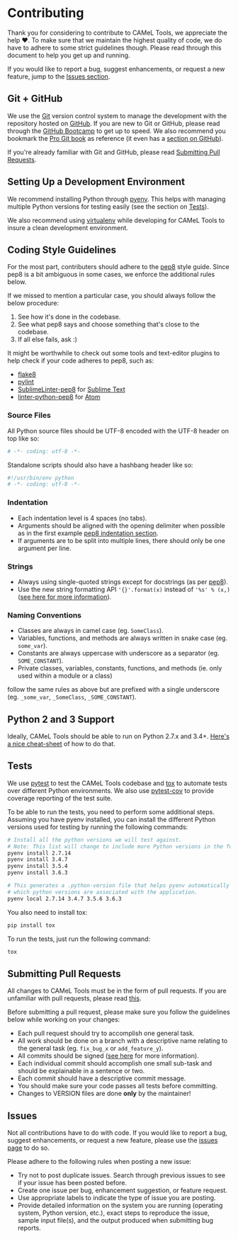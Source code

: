 # Contributing

Thank you for considering to contribute to CAMeL Tools, we appreciate the help
:heart:.
To make sure that we maintain the highest quality of code, we do have to adhere
to some strict guidelines though.
Please read through this document to help you get up and running.

If you would like to report a bug, suggest enhancements, or request a new
feature, jump to the [Issues section](#issues).

## Git + GitHub

We use the [Git](https://git-scm.com/) version control system to manage the
development with the repository hosted on [GitHub](https://github.com).
If you are new to Git or GitHub, please read through the
[GitHub Bootcamp](https://help.github.com/categories/bootcamp/) to get up to
speed.
We also recommend you bookmark the
[Pro Git book](https://git-scm.com/book/en/v2) as reference (it even has a
[section on GitHub](https://git-scm.com/book/en/v2/GitHub-Account-Setup-and-Configuration)).

If you're already familiar with Git and GitHub, please read
[Submitting Pull Requests](#submitting-pull-requests).

## Setting Up a Development Environment

We recommend installing Python through [pyenv](https://github.com/pyenv/pyenv).
This helps with managing multiple Python versions for testing easily (see the
section on [Tests](#tests)).

We also recommend using [virtualenv](https://virtualenv.pypa.io/en/stable/)
while developing for CAMeL Tools to insure a clean development environment.

## Coding Style Guidelines

For the most part, contributers should adhere to the
[pep8](https://www.python.org/dev/peps/pep-0008) style guide. Since pep8 is a
bit ambiguous in some cases, we enforce the additional rules below.

If we missed to mention a particular case, you should always follow the below
procedure:

1. See how it's done in the codebase.
1. See what pep8 says and choose something that's close to the codebase.
1. If all else fails, ask :)

It might be worthwhile to check out some tools and text-editor plugins to help
check if your code adheres to pep8, such as:

* [flake8](https://pypi.python.org/pypi/flake8)
* [pylint](https://www.pylint.org/)
* [SublimeLinter-pep8](https://github.com/SublimeLinter/SublimeLinter-pep8) for
  [Sublime Text](https://www.sublimetext.com/)
* [linter-python-pep8](https://atom.io/packages/linter-python-pep8) for
  [Atom](https://atom.io/)

### Source Files

All Python source files should be UTF-8 encoded with the UTF-8 header on top
like so:

```python
# -*- coding: utf-8 -*-
```

Standalone scripts should also have a hashbang header like so:

```python
#!/usr/bin/env python
# -*- coding: utf-8 -*-
```

### Indentation

* Each indentation level is 4 spaces (no tabs).
* Arguments should be aligned with the opening delimiter when possible as in the
  first example
  [pep8 indentation section](https://www.python.org/dev/peps/pep-0008/#indentation).
* If arguments are to be split into multiple lines, there should only be one
  argument per line.

### Strings

* Always using single-quoted strings except for docstrings (as per
  [pep8](https://www.python.org/dev/peps/pep-0008/#string-quotes)).
* Use the new string formatting API `'{}'.format(x)` instead of `'%s' % (x,)`
  ([see here for more information](https://pyformat.info/)).

### Naming Conventions

* Classes are always in camel case (eg. `SomeClass`).
* Variables, functions, and methods are always written in snake case
  (eg. `some_var`).
* Constants are always uppercase with underscore as a separator
  (eg. `SOME_CONSTANT`).
* Private classes, variables, constants, functions, and methods
  (ie. only used within a module or a class)

follow the same rules as above but are prefixed with a single underscore
(eg. `_some_var`, `_SomeClass`, `_SOME_CONSTANT`).

## Python 2 and 3 Support

Ideally, CAMeL Tools should be able to run on Python 2.7.x and 3.4+.
[Here's a nice cheat-sheet](http://python-future.org/compatible_idioms.html) of
how to do that.

## Tests

We use [pytest](https://docs.pytest.org) to test the CAMeL Tools codebase and
[tox](https://tox.readthedocs.io/en/latest/) to automate tests over different
Python environments.
We also use [pytest-cov](https://pypi.python.org/pypi/pytest-cov/) to provide
coverage reporting of the test suite.

To be able to run the tests, you need to perform some additional steps.
Assuming you have pyenv installed, you can install the different Python
versions used for testing by running the following commands:

```bash
# Install all the python versions we will test against.
# Note: This list will change to include more Python versions in the future.
pyenv install 2.7.14
pyenv install 3.4.7
pyenv install 3.5.4
pyenv install 3.6.3

# This generates a .python-version file that helps pyenv automatically determine
# which python versions are associated with the application.
pyenv local 2.7.14 3.4.7 3.5.6 3.6.3
```

You also need to install tox:

```bash
pip install tox
```

To run the tests, just run the following command:

```bash
tox
```

## Submitting Pull Requests

All changes to CAMeL Tools must be in the form of pull requests.
If you are unfamiliar with pull requests, please read
[this](https://git-scm.com/book/en/v2/GitHub-Contributing-to-a-Project).

Before submitting a pull request, please make sure you follow the guidelines
below while working on your changes:

* Each pull request should try to accomplish one general task.
* All work should be done on a branch with a descriptive name relating to the
  general task (eg. `fix_bug_x` or `add_feature_y`).
* All commits should be signed
  ([see here](https://help.github.com/articles/signing-commits-with-gpg/) for
  more information).
* Each individual commit should accomplish one small sub-task and should be
  explainable in a sentence or two.
* Each commit should have a descriptive commit message.
* You should make sure your code passes all tests before committing.
* Changes to VERSION files are done **only** by the maintainer!

## Issues

Not all contributions have to do with code.
If you would like to report a bug, suggest enhancements, or request a new
feature, please use the
[issues page](https://github.com/owo/CAMeL_Tools/issues) to do so.

Please adhere to the following rules when posting a new issue:

* Try not to post duplicate issues. Search through previous issues to see if
  your issue has been posted before.
* Create one issue per bug, enhancement suggestion, or feature request.
* Use appropriate labels to indicate the type of issue you are posting.
* Provide detailed information on the system you are running (operating system,
  Python version, etc.), exact steps to reproduce the issue, sample input
  file(s), and the output produced when submitting bug reports.
